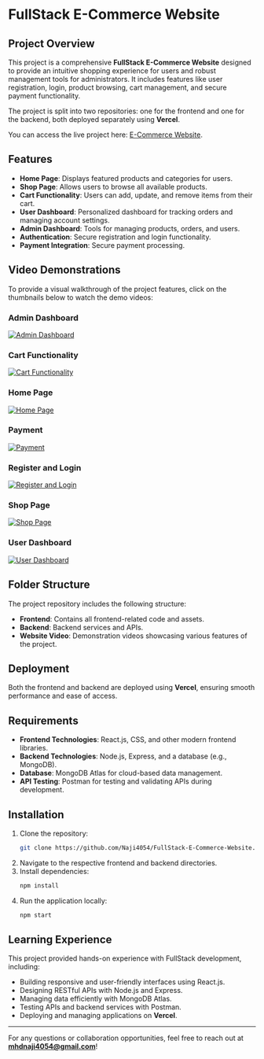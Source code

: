 # FullStack E-Commerce Website

## Project Overview
This project is a comprehensive **FullStack E-Commerce Website** designed to provide an intuitive shopping experience for users and robust management tools for administrators. It includes features like user registration, login, product browsing, cart management, and secure payment functionality. 

The project is split into two repositories: one for the frontend and one for the backend, both deployed separately using **Vercel**.

You can access the live project here: [E-Commerce Website](https://lebaba-e-commerce.vercel.app/).

## Features
- **Home Page**: Displays featured products and categories for users.
- **Shop Page**: Allows users to browse all available products.
- **Cart Functionality**: Users can add, update, and remove items from their cart.
- **User Dashboard**: Personalized dashboard for tracking orders and managing account settings.
- **Admin Dashboard**: Tools for managing products, orders, and users.
- **Authentication**: Secure registration and login functionality.
- **Payment Integration**: Secure payment processing.

## Video Demonstrations
To provide a visual walkthrough of the project features, click on the thumbnails below to watch the demo videos:

### Admin Dashboard
[![Admin Dashboard](https://via.placeholder.com/300x200?text=Admin+Dashboard)](https://drive.google.com/file/d/1ZZHaVj575ddEcCgIcCCwx5beyiN-RZ3N/view?usp=drive_link)

### Cart Functionality
[![Cart Functionality](https://via.placeholder.com/300x200?text=Cart+Functionality)](https://drive.google.com/file/d/1kKvTFP-ERbhMd_IzN0662Y8hqzlKSJjq/view?usp=drive_link)

### Home Page
[![Home Page](https://via.placeholder.com/300x200?text=Home+Page)](https://drive.google.com/file/d/1azGUfw8hTdpy0oZiULeulN4RNHM2pgLA/view?usp=drive_link)

### Payment
[![Payment](https://via.placeholder.com/300x200?text=Payment)](https://drive.google.com/file/d/1Yrw3tYXPDhck6Q9wSJbyJVqLIGUTgkTg/view?usp=drive_link)

### Register and Login
[![Register and Login](https://via.placeholder.com/300x200?text=Register+and+Login)](https://drive.google.com/file/d/1UofSs00zMUw9XW2R9pZ1sf7pu58-cPiP/view?usp=drive_link)

### Shop Page
[![Shop Page](https://via.placeholder.com/300x200?text=Shop+Page)](https://drive.google.com/file/d/1cFbpPxSSdG2-_Y1_QHZdvur36N9ypxD9/view?usp=drive_link)

### User Dashboard
[![User Dashboard](https://via.placeholder.com/300x200?text=User+Dashboard)](https://drive.google.com/file/d/1QGKUfzX9mwf3FiXujjiwx0DTM1OZiR_0/view?usp=drive_link)

## Folder Structure
The project repository includes the following structure:
- **Frontend**: Contains all frontend-related code and assets.
- **Backend**: Backend services and APIs.
- **Website Video**: Demonstration videos showcasing various features of the project.

## Deployment
Both the frontend and backend are deployed using **Vercel**, ensuring smooth performance and ease of access.

## Requirements
- **Frontend Technologies**: React.js, CSS, and other modern frontend libraries.
- **Backend Technologies**: Node.js, Express, and a database (e.g., MongoDB).
- **Database**: MongoDB Atlas for cloud-based data management.
- **API Testing**: Postman for testing and validating APIs during development.

## Installation
1. Clone the repository:
   ```bash
   git clone https://github.com/Naji4054/FullStack-E-Commerce-Website.git
   ```
2. Navigate to the respective frontend and backend directories.
3. Install dependencies:
   ```bash
   npm install
   ```
4. Run the application locally:
   ```bash
   npm start
   ```

## Learning Experience
This project provided hands-on experience with FullStack development, including:
- Building responsive and user-friendly interfaces using React.js.
- Designing RESTful APIs with Node.js and Express.
- Managing data efficiently with MongoDB Atlas.
- Testing APIs and backend services with Postman.
- Deploying and managing applications on **Vercel**.

---

For any questions or collaboration opportunities, feel free to reach out at **mhdnaji4054@gmail.com**!
